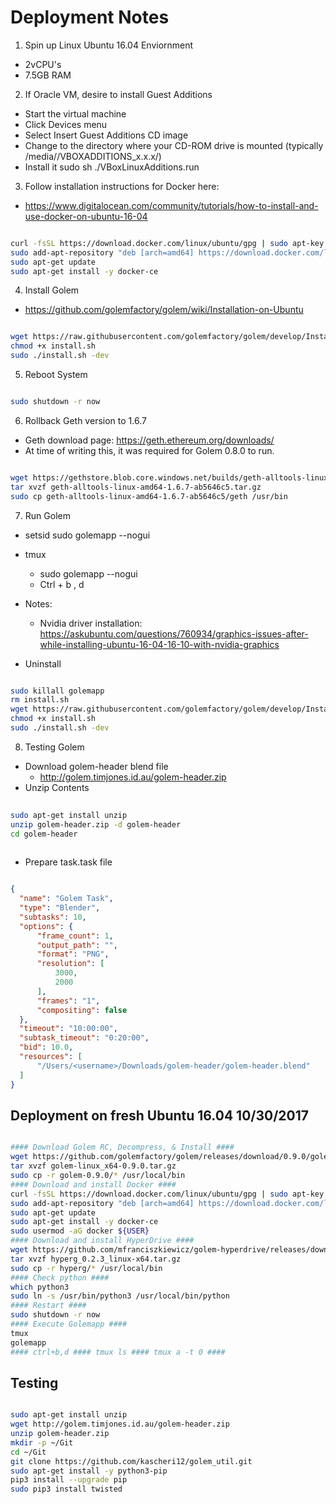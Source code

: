 # Deployment Notes

1. Spin up Linux Ubuntu 16.04 Enviornment
  * 2vCPU's
  * 7.5GB RAM

2. If Oracle VM, desire to install Guest Additions
  * Start the virtual machine
  * Click Devices menu
  * Select Insert Guest Additions CD image
  * Change to the directory where your CD-ROM drive is mounted (typically /media/<user>/VBOXADDITIONS_x.x.x/)
  * Install it sudo sh ./VBoxLinuxAdditions.run

3. Follow installation instructions for Docker here:
  * https://www.digitalocean.com/community/tutorials/how-to-install-and-use-docker-on-ubuntu-16-04

```sh

curl -fsSL https://download.docker.com/linux/ubuntu/gpg | sudo apt-key add -
sudo add-apt-repository "deb [arch=amd64] https://download.docker.com/linux/ubuntu $(lsb_release -cs) stable"
sudo apt-get update
sudo apt-get install -y docker-ce

```


4. Install Golem
  * https://github.com/golemfactory/golem/wiki/Installation-on-Ubuntu

```sh

wget https://raw.githubusercontent.com/golemfactory/golem/develop/Installer/Installer_Linux/install.sh
chmod +x install.sh
sudo ./install.sh -dev

```

5. Reboot System

```sh

sudo shutdown -r now

```

6. Rollback Geth version to 1.6.7
  * Geth download page: https://geth.ethereum.org/downloads/
  * At time of writing this, it was required for Golem 0.8.0 to run.

```sh

wget https://gethstore.blob.core.windows.net/builds/geth-alltools-linux-amd64-1.6.7-ab5646c5.tar.gz
tar xvzf geth-alltools-linux-amd64-1.6.7-ab5646c5.tar.gz
sudo cp geth-alltools-linux-amd64-1.6.7-ab5646c5/geth /usr/bin

```


7. Run Golem
  * setsid sudo golemapp --nogui
  * tmux
    * sudo golemapp --nogui
    * Ctrl + b , d

* Notes:
  * Nvidia driver installation: https://askubuntu.com/questions/760934/graphics-issues-after-while-installing-ubuntu-16-04-16-10-with-nvidia-graphics

* Uninstall

```sh

sudo killall golemapp
rm install.sh
wget https://raw.githubusercontent.com/golemfactory/golem/develop/Installer/Installer_Linux/install.sh
chmod +x install.sh
sudo ./install.sh -dev

```

8. Testing Golem

  * Download golem-header blend file
    * http://golem.timjones.id.au/golem-header.zip
  * Unzip Contents
    
```sh
    
sudo apt-get install unzip
unzip golem-header.zip -d golem-header
cd golem-header
    
```
    
  * Prepare task.task file

```json

{
  "name": "Golem Task",
  "type": "Blender",
  "subtasks": 10,
  "options": {
      "frame_count": 1,
      "output_path": "",
      "format": "PNG",
      "resolution": [
          3000,
          2000
      ],
      "frames": "1",
      "compositing": false
  },
  "timeout": "10:00:00",
  "subtask_timeout": "0:20:00",
  "bid": 10.0,
  "resources": [
      "/Users/<username>/Downloads/golem-header/golem-header.blend"
  ]
}  

```
    
    



## Deployment on fresh Ubuntu 16.04 10/30/2017

```sh

#### Download Golem RC, Decompress, & Install ####
wget https://github.com/golemfactory/golem/releases/download/0.9.0/golem-linux_x64-0.9.0.tar.gz
tar xvzf golem-linux_x64-0.9.0.tar.gz
sudo cp -r golem-0.9.0/* /usr/local/bin
#### Download and install Docker ####
curl -fsSL https://download.docker.com/linux/ubuntu/gpg | sudo apt-key add -
sudo add-apt-repository "deb [arch=amd64] https://download.docker.com/linux/ubuntu $(lsb_release -cs) stable"
sudo apt-get update
sudo apt-get install -y docker-ce
sudo usermod -aG docker ${USER}
#### Download and install HyperDrive ####
wget https://github.com/mfranciszkiewicz/golem-hyperdrive/releases/download/v0.2.3/hyperg_0.2.3_linux-x64.tar.gz
tar xvzf hyperg_0.2.3_linux-x64.tar.gz
sudo cp -r hyperg/* /usr/local/bin
#### Check python ####
which python3
sudo ln -s /usr/bin/python3 /usr/local/bin/python
#### Restart ####
sudo shutdown -r now
#### Execute Golemapp ####
tmux
golemapp
#### ctrl+b,d #### tmux ls #### tmux a -t 0 ####

```

## Testing

```sh

sudo apt-get install unzip
wget http://golem.timjones.id.au/golem-header.zip
unzip golem-header.zip
mkdir -p ~/Git
cd ~/Git
git clone https://github.com/kascheri12/golem_util.git
sudo apt-get install -y python3-pip
pip3 install --upgrade pip
sudo pip3 install twisted



```
